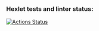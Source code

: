 ### Hexlet tests and linter status:
[![Actions Status](https://github.com/tommyqamaz/python-project-51/workflows/hexlet-check/badge.svg)](https://github.com/tommyqamaz/python-project-51/actions)